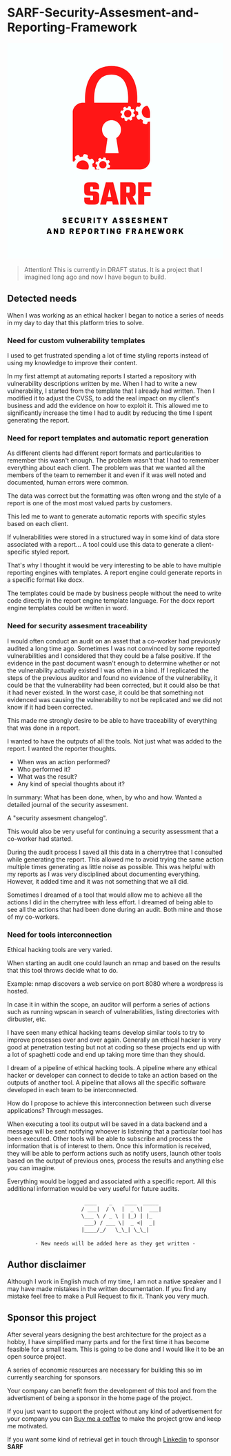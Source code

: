 # SARF-Security-Assesment-and-Reporting-Framework

![Project Logo](docs/assets/SARF.png)

> Attention! This is currently in DRAFT status. It is a project that I imagined
  long ago and now I have begun to build.


## Detected needs

When I was working as an ethical hacker I began to notice a series of needs in
my day to day that this platform tries to solve.

### Need for custom vulnerability templates

I used to get frustrated spending a lot of time styling reports instead of
using my knowledge to improve their content.

In my first attempt at automating reports I started a repository with
vulnerability descriptions written by me. When I had to write a new
vulnerability, I started from the template that I already had written. Then I
modified it to adjust the CVSS, to add the real impact on my client's business
and add the evidence on how to exploit it. This allowed me to significantly
increase the time I had to audit by reducing the time I spent generating the
report.

### Need for report templates and automatic report generation

As different clients had different report formats and particularities to
remember this wasn't enough. The problem wasn't that I had to remember
everything about each client. The problem was that we wanted all the members of
the team to remember it and even if it was well noted and documented, human
errors were common.

The data was correct but the formatting was often wrong and the style of a
report is one of the most most valued parts by customers.

This led me to want to generate automatic reports with specific styles based
on each client.

If vulnerabilities were stored in a structured way in some kind of data store
associated with a report... A tool could use this data to generate a
client-specific styled report.

That's why I thought it would be very interesting to be able to have multiple
reporting engines with templates. A report engine could generate reports in a
specific format like docx.

The templates could be made by business people without the need to write code
directly in the report engine template language. For the docx report engine
templates could be written in word.

### Need for security assesment traceability

I would often conduct an audit on an asset that a co-worker had previously
audited a long time ago. Sometimes I was not convinced by some reported
vulnerabilities and I considered that they could be a false positive. If the
evidence in the past document wasn't enough to determine whether or not the
vulnerability actually existed I was often in a bind. If I replicated the steps
of the previous auditor and found no evidence of the vulnerability, it could be
that the vulnerability had been corrected, but it could also be that it had
never existed. In the worst case, it could be that something not evidenced was
causing the vulnerability to not be replicated and we did not know if it had
been corrected.

This made me strongly desire to be able to have traceability of everything
that was done in a report.

I wanted to have the outputs of all the tools. Not just what was added to the
report. I wanted the reporter thoughts.

- When was an action performed?
- Who performed it?
- What was the result?
- Any kind of special thoughts about it?

In summary: What has been done, when, by who and how.
Wanted a detailed journal of the security assesment.

A "security assesment changelog".

This would also be very useful for continuing a security assessment that a
co-worker had started.

During the audit process I saved all this data in a cherrytree that I
consulted while generating the report. This allowed me to avoid trying the same
action multiple times generating as little noise as possible.
This was helpful with my reports as I was very disciplined about documenting
everything. However, it added time and it was not something that we all did.

Sometimes I dreamed of a tool that would allow me to achieve all the actions I
did in the cherrytree with less effort. I dreamed of being able to see all the
actions that had been done during an audit. Both mine and those of my
co-workers.

### Need for tools interconnection

Ethical hacking tools are very varied.

When starting an audit one could launch an nmap and based on the results that
this tool throws decide what to do.

Example:
nmap discovers a web service on port 8080 where a wordpress is hosted.

In case it in within the scope, an auditor will perform a series of actions
such as running wpscan in search of vulnerabilities, listing directories with
dirbuster, etc.

I have seen many ethical hacking teams develop similar tools to try to
improve processes over and over again. Generally an ethical hacker is very good
at penetration testing but not at coding so these projects end up with a lot of
spaghetti code and end up taking more time than they should.

I dream of a pipeline of ethical hacking tools. A pipeline where any ethical
hacker or developer can connect to decide to take an action based on the
outputs of another tool. A pipeline that allows all the specific software
developed in each team to be interconnected.

How do I propose to achieve this interconnection between such diverse
applications? Through messages.

When executing a tool its output will be saved in a data backend and a message
will be sent notifying whoever is listening that a particular tool has been
executed. Other tools will be able to subscribe and process the information
that is of interest to them. Once this information is received, they will be
able to perform actions such as notify users, launch other tools based on the
output of previous ones, process the results and anything else you can imagine.

Everything would be logged and associated with a specific report. All this
additional information would be very useful for future audits.

```
                         ____    _    ____  _____ 
                        / ___|  / \  |  _ \|  ___|
                        \___ \ / _ \ | |_) | |_   
                         ___) / ___ \|  _ <|  _|  
                        |____/_/   \_\_| \_\_|    

         - New needs will be added here as they get written -
```


## Author disclaimer

Although I work in English much of my time, I am not a native speaker and I may
have made mistakes in the written documentation. If you find any mistake feel
free to make a Pull Request to fix it. Thank you very much.

## Sponsor this project

After several years designing the best architecture for the project as a
hobby, I have simplified many parts and for the first time it has become
feasible for a small team. This is going to be done and I would like it to be
an open source project.

A series of economic resources are necessary for building this so im currently
searching for sponsors.

Your company can benefit from the development of this tool and from the
advertisment of being a sponsor in the home page of the project.

If you just want to support the project without any kind of advertisement
for your company you can [Buy me a coffee](https://ko-fi.com/elchicodepython) 
to make the project grow and keep me motivated.

If you want some kind of retrieval get in touch through
[Linkedin](https://es.linkedin.com/in/sam-sec) to sponsor
**SARF** 
